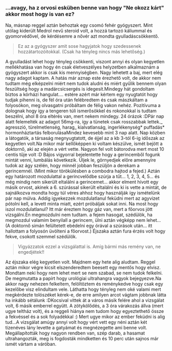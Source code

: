 ### ...avagy, ha z orvosi esküben benne van hogy "Ne okozz kárt" akkor most hogy is van ez?

Na, másnap reggel aztán behoztak egy csomó fehér gyógyszert. Mint utólag kiderült Medrol nevű steroid volt, a hozzá tartozó káliummal és gyomorvédővel, de kérdésemre a nővér azt mondta gyulladáscsökkentő.

> Ez az a gyógyszer amit sose hagyjatok hogy szedessenek hozzátartozóitokkal.
> (Csak ha tényleg nincs más lehetőség.)

A gyulladást lehet hogy tényleg csökkenti, viszont annyi és olyan kegyetlen mellékhatása van hogy én csak életveszélyes helyzetben alkalmaznám a gyógyszert akkor is csak kis mennyiségben. Nagy lehetett a baj, mert elég nagy adagot kaptam. A hatás már aznap este érezhető volt, de akkor nem tudtam még elképzelni miért nem tudok aludni és miért gyűlik bennem olyan feszültség hogy a madárcsicsergés is idegesít.Mindegy hát gondoltam biztos a kórházi hangulat.... estére azért már kértem egy nyugtatót hogy tudjak pihenni is, de fél óra után felébredtem és csak mászkáltam a folyosókon, meg olvasgatni próbáltam de félig vakon nehéz. Pozitívuma a dolognak hogy így a tengeren túli ismerősökkel és rokonokkal is tudtam beszélni, ahol 8 óra eltérés van, mert nekem mindegy. 24 órázok :DPár nap alatt felemelték az adagot 56mg-ra, így a tünetek csak rosszabbak lettek._ agresszió, türelmetlenség, harag_ kialvatlanság, ingerlékenység* puffadás* hormonháztartás felborulásaMindez kevesebb mint 3 nap alatt. Nap közben a látogatók, a társaság megnyugtatott, de éjjel az a kb 3-tól 6-ig időszak az kegyetlen volt.Na mikor már kellőképpen ki voltam készülve, ismét bejött a doktornő, aki az elején a vért vette. Nagyon fel volt bátorodva mert most 10 centis tűje volt :D Bájos vigyorral bejelentette hogy a gerincemből fogunk mintát venni, lumbálás következik. Üljek le, görnyedjek előre amennyire tudok az ágy szélén, hogy minnél jobban feszüljön a derekam a gerincemnél. (Mint mikor törökülésben a combodra hajtod a fejed.) Aztán egy határozott mozdulattal a gerincvelődbe szúrja a tűt... 1, 2, 3, 4, 5... és még mindig nem sikerült eltalálni a gerincemet... akkor elment hívott egy másik orvost, akinek a 6. szúrással sikerült eltalálni és ki is vette a mintát, de sajnálkozva mondta hogy túl véres ahhoz hogy használják így ismételünk pár nap múlva. Addig igyekezzek mozdulatlanul feküdni mert az agyvizet pótolni kell, a levett minta miatt, ezért próbáljak sokat inni. Na most hogy iszol mozdulatlanul? Itt már éreztem hogy gáz van, mert a főorvos jött vizsgálni.Én megmozdulni nem tudtam. a fejem hasogat, szédülök, ha megmozdul valamim benyilall a gerincem, ülni aztán végképp nem lehet... (A doktornő simán felültetett ebédelni egy órával a szúrások után... itt hallottam a folyosón üvölteni a főorvost.) Éjszaka aztán fura érzés volt hogy fekve, csokott szemmel szédülök.

> Vigyázzatok ezzel a vizsgálattal is. Amíg bármi más remény van, ne engedjétek!!

Az éjszaka elég kegyetlen volt. Majdnem egy hete alig aludtam. Reggel aztán mikor végre kicsit elszenderedtem beesett egy mentős hogy elvisz. Mondtam neki hogy nem lehet mert se nem szabad, se nem tudok felkelni. De megmutatta a papírt hogy urológiai ultrahangra vagyok bejegyezve.Na akkor nagy nehezen felkeltem, felöltöztem és reménykedve hogy csak egy kezelőbe visz elindultam vele. Láthatta hogy tényleg nem oké valami mert megkérdezte tolószéket kérek-e, de erre amilyen arcot vágtam jobbnak látta ha inkább sétálunk :DKocsival vittek át a város másik felére ahol a vizsgálat volt, 6 másik emberrel együtt. A zötykölődés, a 3 óra várakozás állva (mert ugye teltház volt), és a reggeli hiánya nem tudom hogy egyeztethető össze a fekvéssel és a sok folyadékkal :) Mert ugye mikor az ember feküdni is alig tud...A vizsgálat amúgy annyi volt hogy vért vett egy néni aztán két tizenéves lány levette a gatyámat és megnézegette ami benne volt. Megállapították hogy nagyon rendben van, szép darab, a hasamat ultrahangozták, meg is fogdosták mindketten és 10 perc után sajnos már ismét vártam a váróban.
